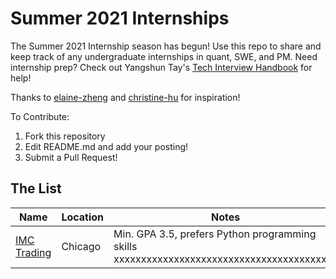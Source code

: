 # Summer 2021 Internships
The Summer 2021 Internship season has begun! Use this repo to share and keep track of any undergraduate internships in quant, SWE, and PM. Need internship prep? Check out Yangshun Tay's [Tech Interview Handbook](https://yangshun.github.io/tech-interview-handbook/) for help!

Thanks to [elaine-zheng](https://github.com/elaine-zheng/summer2020internships) and [christine-hu](https://github.com/christine-hu/summer-2019-internships) for inspiration!

To Contribute:
1. Fork this repository
2. Edit README.md and add your posting!
3. Submit a Pull Request!

## The List

| Name  |  Location |  Notes |
|---|---|-------------|
|  [IMC Trading](https://imc.wd5.myworkdayjobs.com/invitation/job/Chicago/Quant-Trader-Intern---Summer-2020_REQ-00550) |  Chicago | Min. GPA 3.5, prefers Python programming skills xxxxxxxxxxxxxxxxxxxxxxxxxxxxxxxxxxxxxxxxx|
